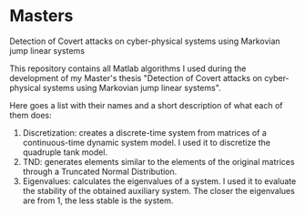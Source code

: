 # Masters
Detection of Covert attacks on cyber-physical systems using Markovian jump linear systems

This repository contains all Matlab algorithms I used during the development of my Master's thesis "Detection of Covert attacks on cyber-physical systems using Markovian jump linear systems". 

Here goes a list with their names and a short description of what each of them does:

1) Discretization: creates a discrete-time system from matrices of a continuous-time dynamic system model. I used it to discretize the quadruple tank model.
2) TND: generates elements similar to the elements of the original matrices through a Truncated Normal Distribution.
3) Eigenvalues: calculates the eigenvalues of a system. I used it to evaluate the stability of the obtained auxiliary system. The closer the eigenvalues are from 1, the less stable is the system.
